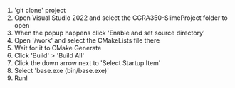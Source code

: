 1) 'git clone' project
2) Open Visual Studio 2022 and select the CGRA350-SlimeProject folder to open
3) When the popup happens click 'Enable and set source directory'
4) Open '/work' and select the CMakeLists file there
5) Wait for it to CMake Generate
6) Click 'Build' > 'Build All'
7) Click the down arrow next to 'Select Startup Item'
8) Select 'base.exe (bin/base.exe)'
9) Run!
